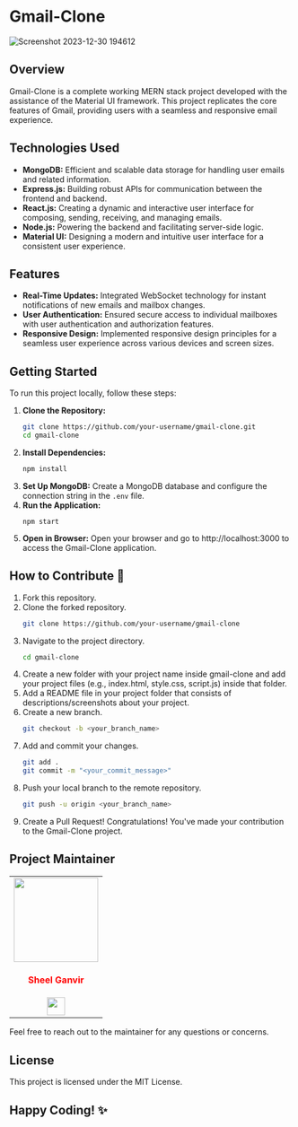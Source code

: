 # Gmail-Clone

![Screenshot 2023-12-30 194612](https://github.com/sheelganvir/Gmail-Clone/assets/128175450/84369c5d-97c0-438c-ac6d-83df98268aa5)


## Overview

Gmail-Clone is a complete working MERN stack project developed with the assistance of the Material UI framework. This project replicates the core features of Gmail, providing users with a seamless and responsive email experience.

## Technologies Used

- **MongoDB:** Efficient and scalable data storage for handling user emails and related information.
- **Express.js:** Building robust APIs for communication between the frontend and backend.
- **React.js:** Creating a dynamic and interactive user interface for composing, sending, receiving, and managing emails.
- **Node.js:** Powering the backend and facilitating server-side logic.
- **Material UI:** Designing a modern and intuitive user interface for a consistent user experience.

## Features

- **Real-Time Updates:** Integrated WebSocket technology for instant notifications of new emails and mailbox changes.
- **User Authentication:** Ensured secure access to individual mailboxes with user authentication and authorization features.
- **Responsive Design:** Implemented responsive design principles for a seamless user experience across various devices and screen sizes.

## Getting Started

To run this project locally, follow these steps:

1. **Clone the Repository:**
   ```bash
   git clone https://github.com/your-username/gmail-clone.git
   cd gmail-clone
2. **Install Dependencies:**
   ```bash
   npm install
3. **Set Up MongoDB:**
   Create a MongoDB database and configure the connection string in the `.env` file.
4. **Run the Application:**
   ```bash'
   npm start
5. **Open in Browser:**
   Open your browser and go to http://localhost:3000 to access the Gmail-Clone application.

## How to Contribute 🚀

1. Fork this repository.
2. Clone the forked repository.
   ```bash
   git clone https://github.com/your-username/gmail-clone
3. Navigate to the project directory.
   ```bash
   cd gmail-clone
4. Create a new folder with your project name inside gmail-clone and add your project files (e.g., index.html, style.css, script.js) inside that folder.
5. Add a README file in your project folder that consists of descriptions/screenshots about your project.
6. Create a new branch.
   ```bash
   git checkout -b <your_branch_name>
7. Add and commit your changes.
   ```bash
   git add .
   git commit -m "<your_commit_message>"
8. Push your local branch to the remote repository.
   ```bash
   git push -u origin <your_branch_name>
9. Create a Pull Request!
   Congratulations! You've made your contribution to the Gmail-Clone project.
   
## Project Maintainer

<table>
<tr>
<td align="center"><a href="https://github.com/sheelganvir"><img src="https://avatars.githubusercontent.com/u/128175450?v=4" width=150px height=150px /></a></br> <h4 style="color:red;">Sheel Ganvir</h4>
<a href="https://www.linkedin.com/in/sheel-ganvir/"><img src="https://media.licdn.com/dms/image/D4D03AQGWHsXNJiJ3cQ/profile-displayphoto-shrink_400_400/0/1672478857882?e=1709164800&v=beta&t=5dufWD4HoEGggDTL3KC2WyWS7UBRXJFLn2ZG3hFzLLY" width="32px" height="32px"></a></td>
</tr>
</table>
Feel free to reach out to the maintainer for any questions or concerns.

## License
This project is licensed under the MIT License.

## Happy Coding! ✨

   


